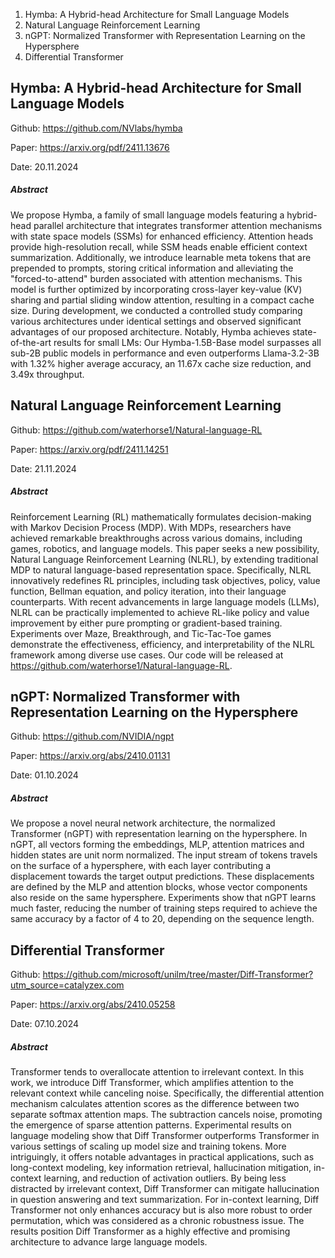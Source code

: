 1. Hymba: A Hybrid-head Architecture for Small Language Models
2. Natural Language Reinforcement Learning
3. nGPT: Normalized Transformer with Representation Learning on the Hypersphere
4. Differential Transformer


## Hymba: A Hybrid-head Architecture for Small Language Models

Github: https://github.com/NVlabs/hymba

Paper: https://arxiv.org/pdf/2411.13676

Date: 20.11.2024

##### Abstract
We propose Hymba, a family of small language models featuring a hybrid-head parallel architecture that integrates transformer attention mechanisms with state space models (SSMs) for enhanced efficiency. Attention heads provide high-resolution recall, while SSM heads enable efficient context summarization. Additionally, we introduce learnable meta tokens that are prepended to prompts, storing critical information and alleviating the "forced-to-attend" burden associated with attention mechanisms. This model is further optimized by incorporating cross-layer key-value (KV) sharing and partial sliding window attention, resulting in a compact cache size. During development, we conducted a controlled study comparing various architectures under identical settings and observed significant advantages of our proposed architecture. Notably, Hymba achieves state-of-the-art results for small LMs: Our Hymba-1.5B-Base model surpasses all sub-2B public models in performance and even outperforms Llama-3.2-3B with 1.32% higher average accuracy, an 11.67x cache size reduction, and 3.49x throughput.

## Natural Language Reinforcement Learning

Github: https://github.com/waterhorse1/Natural-language-RL

Paper: https://arxiv.org/pdf/2411.14251

Date: 21.11.2024

##### Abstract
Reinforcement Learning (RL) mathematically formulates decision-making with Markov Decision Process (MDP). With MDPs, researchers have achieved remarkable breakthroughs across various domains, including games, robotics, and language models. This paper seeks a new possibility, Natural Language Reinforcement Learning (NLRL), by extending traditional MDP to natural language-based representation space. Specifically, NLRL innovatively redefines RL principles, including task objectives, policy, value function, Bellman equation, and policy iteration, into their language counterparts. With recent advancements in large language models (LLMs), NLRL can be practically implemented to achieve RL-like policy and value improvement by either pure prompting or gradient-based training. Experiments over Maze, Breakthrough, and Tic-Tac-Toe games demonstrate the effectiveness, efficiency, and interpretability of the NLRL framework among diverse use cases. Our code will be released at https://github.com/waterhorse1/Natural-language-RL.

## nGPT: Normalized Transformer with Representation Learning on the Hypersphere

Github: https://github.com/NVIDIA/ngpt

Paper: https://arxiv.org/abs/2410.01131

Date: 01.10.2024

##### Abstract
We propose a novel neural network architecture, the normalized Transformer (nGPT) with representation learning on the hypersphere. In nGPT, all vectors forming the embeddings, MLP, attention matrices and hidden states are unit norm normalized. The input stream of tokens travels on the surface of a hypersphere, with each layer contributing a displacement towards the target output predictions. These displacements are defined by the MLP and attention blocks, whose vector components also reside on the same hypersphere. Experiments show that nGPT learns much faster, reducing the number of training steps required to achieve the same accuracy by a factor of 4 to 20, depending on the sequence length.

## Differential Transformer

Github: https://github.com/microsoft/unilm/tree/master/Diff-Transformer?utm_source=catalyzex.com

Paper: https://arxiv.org/abs/2410.05258

Date: 07.10.2024

##### Abstract
Transformer tends to overallocate attention to irrelevant context. In this work, we introduce Diff Transformer, which amplifies attention to the relevant context while canceling noise. Specifically, the differential attention mechanism calculates attention scores as the difference between two separate softmax attention maps. The subtraction cancels noise, promoting the emergence of sparse attention patterns. Experimental results on language modeling show that Diff Transformer outperforms Transformer in various settings of scaling up model size and training tokens. More intriguingly, it offers notable advantages in practical applications, such as long-context modeling, key information retrieval, hallucination mitigation, in-context learning, and reduction of activation outliers. By being less distracted by irrelevant context, Diff Transformer can mitigate hallucination in question answering and text summarization. For in-context learning, Diff Transformer not only enhances accuracy but is also more robust to order permutation, which was considered as a chronic robustness issue. The results position Diff Transformer as a highly effective and promising architecture to advance large language models.
